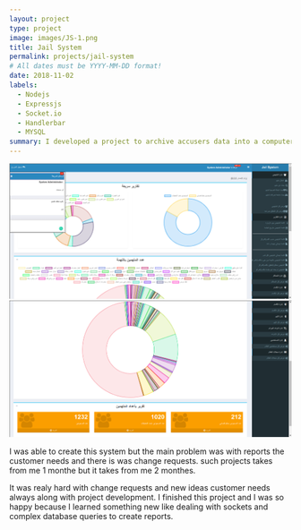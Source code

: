 ```yaml
---
layout: project
type: project
image: images/JS-1.png
title: Jail System
permalink: projects/jail-system
# All dates must be YYYY-MM-DD format!
date: 2018-11-02
labels:
  - Nodejs
  - Expressjs
  - Socket.io
  - Handlerbar
  - MYSQL
summary: I developed a project to archive accusers data into a computer system and extracting reports from the database.
---
```


<div class="ui small rounded images">
  <img class="ui image" src="../images/JS-1.png">
  <img class="ui image" src="../images/JS-2.png">
</div>

I was able to create this system but the main problem was with reports the customer needs and there is was change requests. such projects takes from me 1 monthe but it takes from me 2 monthes.

It was realy hard with change requests and new ideas customer needs always along with project development. I finished this project and I was so happy because I learned something new like dealing with sockets and complex database queries to create reports.
